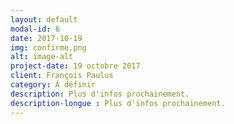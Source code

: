 ```yaml
---
layout: default
modal-id: 6
date: 2017-10-19
img: confirme.png
alt: image-alt
project-date: 19 octobre 2017
client: François Paulus
category: À définir
description: Plus d'infos prochainement. 
description-longue : Plus d'infos prochainement. 
---
```

